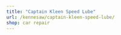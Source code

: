 ```yaml
---
title: "Captain Kleen Speed Lube"
url: /kennesaw/captain-kleen-speed-lube/
shop: car repair
---
```

